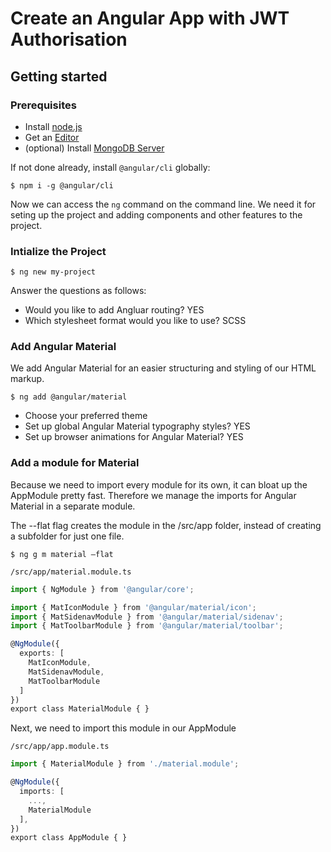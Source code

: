 # Create an Angular App with JWT Authorisation

## Getting started

### Prerequisites
- Install [node.js](https://nodejs.org)
- Get an [Editor](https://code.visualstudio.com)
- (optional) Install [MongoDB Server](https://mongodb.com)


If not done already, install `@angular/cli` globally:

```bsh
$ npm i -g @angular/cli
```

Now we can access the `ng` command on the command line. We need it for seting up the project and adding components and other features to the project.

### Intialize the Project

```bsh
$ ng new my-project
```
Answer the questions as follows:

- Would you like to add Angluar routing? YES
- Which stylesheet format would you like to use? SCSS

### Add Angular Material
We add Angular Material for an easier structuring and styling of our HTML markup.
```bsh
$ ng add @angular/material
```
- Choose your preferred theme
- Set up global Angular Material typography styles? YES
- Set up browser animations for Angular Material? YES

### Add a module for Material

Because we need to import every module for its own, it can bloat up the AppModule pretty fast. Therefore we manage the imports for Angular Material in a separate module.

The --flat flag creates the module in the /src/app folder, instead of creating a subfolder for just one file.

```bsh
$ ng g m material –flat
```

`/src/app/material.module.ts`
```typescript
import { NgModule } from '@angular/core';

import { MatIconModule } from '@angular/material/icon';
import { MatSidenavModule } from '@angular/material/sidenav';
import { MatToolbarModule } from '@angular/material/toolbar';

@NgModule({
  exports: [
    MatIconModule,
    MatSidenavModule,
    MatToolbarModule
  ]
})
export class MaterialModule { }
```

Next, we need to import this module in our AppModule

`/src/app/app.module.ts`
```typescript
import { MaterialModule } from './material.module';

@NgModule({
  imports: [
    ...,
    MaterialModule
  ],
})
export class AppModule { }
```